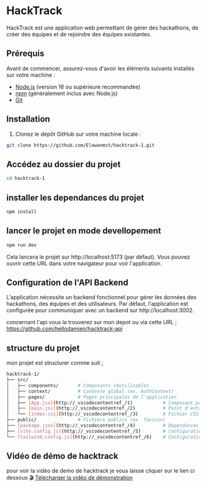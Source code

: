# HackTrack

HackTrack est une application web permettant de gérer des hackathons, de créer des équipes et de rejoindre des équipes existantes.

## Prérequis

Avant de commencer, assurez-vous d'avoir les éléments suivants installés sur votre machine :

- [Node.js](https://nodejs.org/) (version 16 ou supérieure recommandée)
- [npm](https://www.npmjs.com/) (généralement inclus avec Node.js)
- [Git](https://git-scm.com/)

## Installation

1. Clonez le dépôt GitHub sur votre machine locale :

```bash
git clone https://github.com/Elowanmst/hacktrack-1.git
```

## Accédez au dossier du projet 

```bash
cd hacktrack-1
```

## installer les dependances du projet
```bash
npm install
```

## lancer le projet en mode devellopement 
```bash
npm run dev
```
Cela lancera le projet sur http://localhost:5173 (par défaut). Vous pouvez ouvrir cette URL dans votre navigateur pour voir l'application.


## Configuration de l'API Backend
L'application nécessite un backend fonctionnel pour gérer les données des hackathons, des équipes et des utilisateurs. Par défaut, l'application est configurée pour communiquer avec un backend sur http://localhost:3002.

concernant l'api vous la trouverez sur mon depot ou via cette URL ;
https://github.com/hellodamien/hacktrack-api



## structure du projet 

mon projet est structurer comme suit ; 
```bash
hacktrack-1/
├── src/
│   ├── components/       # Composants réutilisables
│   ├── context/          # Contexte global (ex. AuthContext)
│   ├── pages/            # Pages principales de l'application
│   ├── [App.jsx](http://_vscodecontentref_/1)           # Composant principal
│   ├── [main.jsx](http://_vscodecontentref_/2)          # Point d'entrée de l'application
│   └── [index.css](http://_vscodecontentref_/3)         # Fichier CSS principal
├── public/               # Fichiers publics (ex. favicon)
├── [package.json](http://_vscodecontentref_/4)          # Dépendances et scripts npm
├── [vite.config.js](http://_vscodecontentref_/5)        # Configuration de Vite
└── [tailwind.config.js](http://_vscodecontentref_/6)    # Configuration de Tailwind CSS

```


## Vidéo de démo de hacktrack

pour voir la vidéo de demo de hacktrack je vous laisse cliquer sur le lien ci dessous 
🎬 [Télécharger la vidéo de démonstration](../hacktrack-1/src/assets/video-demo-hacktrack.mov)

